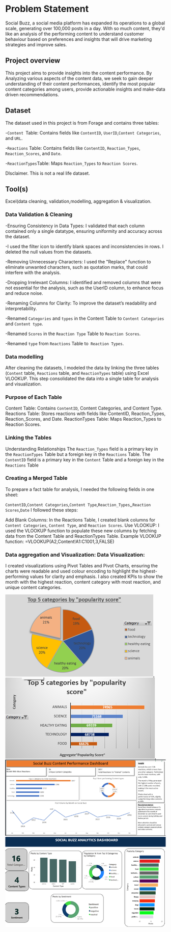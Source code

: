 # Problem Statement
Social Buzz, a social media platform has expanded its operations to a global scale, generating over 100,000 posts in a day. With so much content, they'd like an analysis of the  performing content to  understand customer behaviour based on preferences and insights that will drive marketing strategies and improve sales. 
## Project overview
This project aims to provide insights into the content performance. By Analyzing various aspects of the content data, we seek to gain deeper understanding of their content performances, identify the most popular content categories among users,  provide actionable insights and make-data driven recommendations.
## Dataset
The dataset used in this project is from Forage and contains three tables:

-`Content `Table: Contains fields like `ContentID`,  `UserID`,`Content Categories`, and `URL`.

-`Reactions` Table: Contains  fields like `ContentID`, `Reaction_Types`, `Reaction_Scores`, and `Date`.


-`ReactionTypes`Table: Maps `Reaction_Types` to `Reaction Scores`.



DIsclaimer. This is not a real life dataset.
## Tool(s)
Excel(data cleaning, validation,modelling, aggregation & visualization.
### Data Validation & Cleaning
-Ensuring Consistency in Data Types: I validated that each column contained only a single datatype, ensuring uniformity and accuracy across the dataset.

-I used the filter icon to identify blank spaces and inconsistencies in rows. I deleted the null values from the datasets.

-Removing Unnecessary Characters: I used the "Replace" function to eliminate unwanted characters, such as quotation marks, that could interfere with the analysis.

-Dropping Irrelevant Columns: I identified and removed columns that were not essential for the analysis, such as the UserID column, to enhance focus and reduce noise.

-Renaming Columns for Clarity: To improve the dataset’s readability and interpretability.

-Renamed `Categories` and `types` in the Content Table to `Content Categories` and `Content type`.

-Renamed `Scores` in the `Reaction Type` Table to `Reaction Scores`.

-Renamed `type` from `Reactions` Table to` Reaction Types`.
### Data modelling
After cleaning the datasets, I modeled the data by linking the three tables (`Content` table, `Reactions` table, and `ReactionTypes` table) using Excel VLOOKUP. This step consolidated the data into a single table for analysis and visualization.
### Purpose of Each Table
Content Table: Contains `ContentID`, Content Categories, and Content Type.
Reactions Table: Stores reactions with fields like ContentID, Reaction_Types, Reaction_Scores, and Date.
ReactionTypes Table: Maps Reaction_Types to Reaction Scores.
### Linking the Tables
Understanding Relationships
The `Reaction_Types` field is a primary key in the `ReactionTypes` Table but a foreign key in the `Reactions` Table.
The `ContentID` field is a primary key in the `Content` Table and a foreign key in the `Reactions` Table
### Creating a Merged Table
To prepare a fact table for analysis, I needed the following fields in one sheet:

`ContentID`,`Content Categories`,`Content Type`,`Reaction_Types`,,`Reaction Scores`,`Date`
I followed these steps:

Add Blank Columns: In the Reactions Table, I created blank columns for `Content Categories`, `Content Type`, and `Reaction Scores`.
Use VLOOKUP: I used the VLOOKUP function to populate these new columns by fetching data from the Content Table and ReactionTypes Table.
Example VLOOKUP function: =VLOOKUP(A2,Content!A1:C1001,3,FALSE)
### Data aggregation and Visualization: Data Visualization:
I created  visualizations using Pivot Tables and Pivot Charts, ensuring the charts were readable and used colour encoding to highlight the highest-performing values for clarity and emphasis. I also created KPIs to show the month with the highest reaction, content category with most reaction, and unique content categories.

![png1](png1.png), ![png2](png2.png),    ![png4](png4.png)   ![png3](png3.png)


